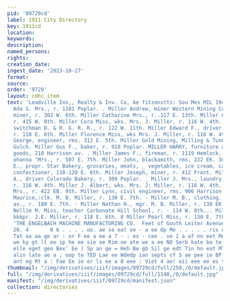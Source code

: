 ```yaml
---
pid: '09729cd'
label: 1911 City Directory
key: 1911cd
location: 
keywords: 
description: 
named_persons: 
rights: 
creation_date: 
ingest_date: '2023-10-27'
format: 
source: 
order: '9729'
layout: cmhc_item
text: 'Leadville Ins,, Realty & Inv. Co, Ae fitzenstts: Sou Mes MIL 194 MIL a  Miller
  Ada S. Mrs., r. 1101 Poplar. . Miller Andrew, miner Western Mining Co. Miller Anton,
  miner, r. 302 W. 6th. Miller Catharine Mrs., r..117 E. 13th. Miller Clarence A.,
  r. 415 W. 8th. Miller Cora Miss, wks. Mrs. J. Miller, r. 116 W. 4th. Miller Edgar,
  switchman D. & R. G. R. R., r. 122 W. 11th. Miller Edward F., driver J. E. Miller,
  r. 118 E. 6th. Miller Florence Miss, wks Mrs. J. Miller, r. 116 W. 4th. - Miller
  George, engineer, rms. 312 E. 5th. Miller Gold Mining, Milling & Tunnel Co., Lackawana
  Gulch. Miller Gus F., baker, r. 910 Poplar. MILLER HARRY, furniture and house furnishing
  goods, 210 Harrison av. . Miller James F., fireman, r. 1119 Hemlock. ‘Miller J.
  ohanna ‘Mrs., r. 507 E. 7th. Miller John, blackamith, rms. 222 EK. 3d. MILLER JOHN
  E., propr. Star Bakery, groceries, meats, _ vegetables, ice cream, caterer and mfg.
  confectioner, 118-120 E. 6th. Miller Joseph, miner, r. 412 Front. Miller Joseph
  A., driver Colorado Bakery, r. 309 Poplar. _ Miller J. Mrs., laundry 108 E. 4th,
  r. 116 W. 4th. Miller J. Albert, wks. Mrs. J: Miller, r. 116 W. 4th. Miller Lillie
  Mrs., r. 422 EB. 9th. Miller Lynn, civil engineer, rms. 906 Harrison av. Miller
  Maurice,:clk. M. B. Miller, r. 130 E. 7th. - Miller M. B., clothing. B17 Harrison
  av., r. 180 E. 7th. - Miller Nathan H., mgr. M. B. Miller, r. 130 EK. 7th. Miller
  Nellie M. Miss, teacher Carbonate Hill School, r. - 114 W. 8th... Miller Ollie Miss,
  bkkpr. J.E. Miller, r. 118 E. 6th. 8 Miller Pearl Miss, r. 130 E. 7th. | 3 FOUNDERS
  ‘THE ENGELBACH MACHINE MANUFACTURING CO.  Feet of Gouth Leiter Avenue, Phene Leadville
  20. 4       0 6 . . . . oo. ae se eat oe - a ee Op Me . . . . . ris eet - ee a yg
  Tat oa aa ge ar : or F ee a ee a 7 - : es - cee . ve 2 a af nn eet Me py gt ay rege
  we ky gt lt ee ip he ee sie oe Rim oe ate we a ee NO Serb kate ba te ER oe atk et
  elle eget geo Bex’ Ee ) 5p an ge = Heh Be gb Sil ge edt Tin hn eat Mlle alain Ae
  alin late ae a ; oop te TED Lae ee Wdedp ian septs cf S ae pee ie BP oe ee is se
  ant eg Rt a : Fae Ee ie er ls ee a 8 eee : Viet 4 ae! oii eee ee es toe ene '
thumbnail: "/img/derivatives/iiif/images/09729cd/full/250,/0/default.jpg"
full: "/img/derivatives/iiif/images/09729cd/full/1140,/0/default.jpg"
manifest: "/img/derivatives/iiif/09729cd/manifest.json"
collection: directories
---
```

